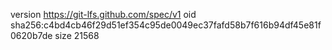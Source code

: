 version https://git-lfs.github.com/spec/v1
oid sha256:c4bd4cb46f29d51ef354c95de0049ec37fafd58b7f616b94df45e81f0620b7de
size 21568
